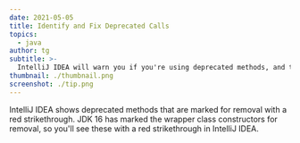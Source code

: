 ```yaml
---
date: 2021-05-05
title: Identify and Fix Deprecated Calls
topics:
  - java
author: tg
subtitle: >-
  IntelliJ IDEA will warn you if you're using deprecated methods, and they will be shown with a strikethrough if they're marked for removal.
thumbnail: ./thumbnail.png
screenshot: ./tip.png
---
```


IntelliJ IDEA shows deprecated methods that are marked for removal with a red strikethrough. JDK 16 has marked the wrapper class constructors for removal, so you'll see these with a red strikethrough in IntelliJ IDEA.
